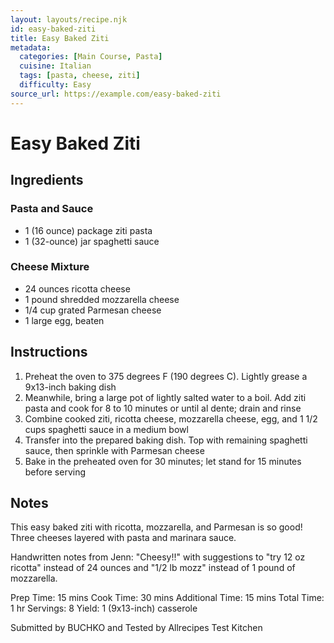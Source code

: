 ```yaml
---
layout: layouts/recipe.njk
id: easy-baked-ziti
title: Easy Baked Ziti
metadata:
  categories: [Main Course, Pasta]
  cuisine: Italian
  tags: [pasta, cheese, ziti]
  difficulty: Easy
source_url: https://example.com/easy-baked-ziti
---
```


# Easy Baked Ziti

## Ingredients

### Pasta and Sauce
- 1 (16 ounce) package ziti pasta
- 1 (32-ounce) jar spaghetti sauce

### Cheese Mixture
- 24 ounces ricotta cheese
- 1 pound shredded mozzarella cheese
- 1/4 cup grated Parmesan cheese
- 1 large egg, beaten

## Instructions

1. Preheat the oven to 375 degrees F (190 degrees C). Lightly grease a 9x13-inch baking dish
2. Meanwhile, bring a large pot of lightly salted water to a boil. Add ziti pasta and cook for 8 to 10 minutes or until al dente; drain and rinse
3. Combine cooked ziti, ricotta cheese, mozzarella cheese, egg, and 1 1/2 cups spaghetti sauce in a medium bowl
4. Transfer into the prepared baking dish. Top with remaining spaghetti sauce, then sprinkle with Parmesan cheese
5. Bake in the preheated oven for 30 minutes; let stand for 15 minutes before serving

## Notes
This easy baked ziti with ricotta, mozzarella, and Parmesan is so good! Three cheeses layered with pasta and marinara sauce.

Handwritten notes from Jenn: "Cheesy!!" with suggestions to "try 12 oz ricotta" instead of 24 ounces and "1/2 lb mozz" instead of 1 pound of mozzarella.

Prep Time: 15 mins
Cook Time: 30 mins
Additional Time: 15 mins
Total Time: 1 hr
Servings: 8
Yield: 1 (9x13-inch) casserole

Submitted by BUCHKO and Tested by Allrecipes Test Kitchen